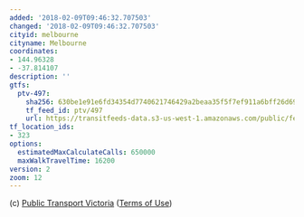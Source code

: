 ```yaml
---
added: '2018-02-09T09:46:32.707503'
changed: '2018-02-09T09:46:32.707503'
cityid: melbourne
cityname: Melbourne
coordinates:
- 144.96328
- -37.814107
description: ''
gtfs:
  ptv-497:
    sha256: 630be1e91e6fd34354d7740621746429a2beaa35f5f7ef911a6bff26d69f73e6
    tf_feed_id: ptv/497
    url: https://transitfeeds-data.s3-us-west-1.amazonaws.com/public/feeds/ptv/497/20180202/gtfs.zip
tf_location_ids:
- 323
options:
  estimatedMaxCalculateCalls: 650000
  maxWalkTravelTime: 16200
version: 2
zoom: 12
---
```


(c) [Public Transport Victoria](http://www.ptv.vic.gov.au/)
([Terms of Use](https://www.data.vic.gov.au/data/dataset/ptv-timetable-and-geographic-information-2015-gtfs))
